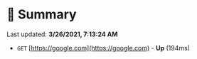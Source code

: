 # 📖 Summary
Last updated: **3/26/2021, 7:13:24 AM**

- `GET` [https://google.com](https://google.com) - **Up** (194ms)
